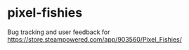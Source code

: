 # pixel-fishies
Bug tracking and user feedback for https://store.steampowered.com/app/903560/Pixel_Fishies/ 
